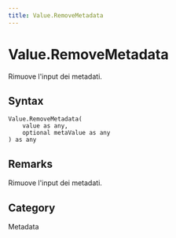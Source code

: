 ```yaml
---
title: Value.RemoveMetadata
---
```


# Value.RemoveMetadata


Rimuove l&#39;input dei metadati.


## Syntax

```powerquery
Value.RemoveMetadata(
    value as any,
    optional metaValue as any
) as any
```


## Remarks

Rimuove l'input dei metadati.



## Category
Metadata
